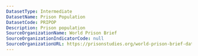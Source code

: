 ```yaml
---
DatasetType: Intermediate
DatasetName: Prison Population
DatasetCode: PRIPOP
Description: Prison population
SourceOrganizationName: World Prison Brief
SourceOrganizationIndicatorCode: null
SourceOrganizationURL: https://prisonstudies.org/world-prison-brief-data
---
```


